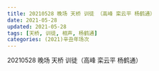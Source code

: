 ```yaml
---
title: 20210528 晚场 天桥 训徒 （高峰 栾云平 杨鹤通）
date: 2021-05-28
updated: 2021-05-28
tags: [天桥, 训徒, 相声, 杨鹤通] 
categories: (2021)辛丑年场次 
---
```

20210528 晚场 天桥 训徒（高峰 栾云平 杨鹤通）

